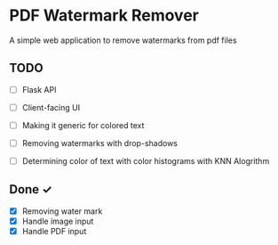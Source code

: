 # PDF Watermark Remover

A simple web application to remove watermarks from pdf files

## TODO
- [ ] Flask API
- [ ] Client-facing UI
- [ ] Making it generic for colored text
- [ ] Removing watermarks with drop-shadows
- [ ] Determining color of text with color histograms with KNN Alogrithm


## Done ✓
- [x] Removing water mark
- [x] Handle image input
- [x] Handle PDF input